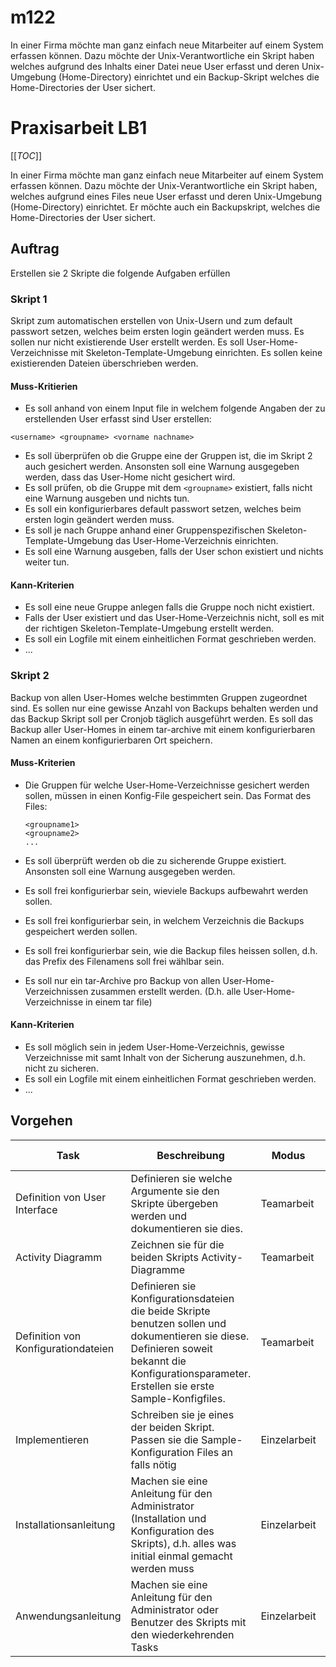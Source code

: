 # m122

In einer Firma möchte man ganz einfach neue Mitarbeiter auf einem System erfassen können. Dazu möchte der Unix-Verantwortliche ein Skript haben welches aufgrund des Inhalts einer Datei neue User erfasst und deren Unix-Umgebung (Home-Directory) einrichtet und ein Backup-Skript welches die Home-Directories der User sichert.

# Praxisarbeit LB1

[[_TOC_]]

In einer Firma möchte man ganz einfach neue Mitarbeiter auf einem System erfassen können. Dazu möchte der Unix-Verantwortliche ein Skript haben, welches aufgrund eines Files neue User erfasst und deren Unix-Umgebung (Home-Directory) einrichtet. Er möchte auch ein Backupskript, welches die Home-Directories der User sichert.

## Auftrag
Erstellen sie 2 Skripte die folgende Aufgaben erfüllen

### Skript 1 
Skript zum automatischen erstellen von Unix-Usern und zum default passwort setzen, welches beim ersten login geändert werden muss. Es sollen nur nicht existierende User erstellt werden. Es soll User-Home-Verzeichnisse mit Skeleton-Template-Umgebung einrichten. Es sollen keine existierenden Dateien überschrieben werden.
#### Muss-Kritierien
* Es soll anhand von einem Input file in welchem folgende Angaben der zu erstellenden User erfasst sind User erstellen: 
```
<username> <groupname> <vorname nachname>
```

* Es soll überprüfen ob die Gruppe eine der Gruppen ist, die im Skript 2 auch gesichert werden. Ansonsten soll eine Warnung ausgegeben werden, dass das User-Home nicht gesichert wird.
* Es soll prüfen, ob die Gruppe mit dem `<groupname>` existiert, falls nicht eine Warnung ausgeben und nichts tun.
* Es soll ein konfigurierbares default passwort setzen, welches beim ersten login geändert werden muss.
* Es soll je nach Gruppe anhand einer Gruppenspezifischen Skeleton-Template-Umgebung das User-Home-Verzeichnis einrichten.
* Es soll eine Warnung ausgeben, falls der User schon existiert und nichts weiter tun.

#### Kann-Kriterien
* Es soll eine neue Gruppe anlegen falls die Gruppe noch nicht existiert.
* Falls der User existiert und das User-Home-Verzeichnis nicht, soll es mit der richtigen Skeleton-Template-Umgebung erstellt werden.
* Es soll ein Logfile mit einem einheitlichen Format geschrieben werden.
* ...

### Skript 2 
Backup von allen User-Homes welche bestimmten Gruppen zugeordnet sind. Es sollen nur eine gewisse Anzahl von Backups behalten werden und das Backup Skript soll per Cronjob täglich ausgeführt werden. Es soll das Backup aller User-Homes in einem tar-archive mit einem konfigurierbaren Namen an einem konfigurierbaren Ort speichern.

#### Muss-Kriterien
* Die Gruppen für welche User-Home-Verzeichnisse gesichert werden sollen, müssen in einen Konfig-File gespeichert sein. Das Format des Files:

	```
	<groupname1>
	<groupname2>
	...
	```
* Es soll überprüft werden ob die zu sicherende Gruppe existiert. Ansonsten soll eine Warnung ausgegeben werden.
* Es soll frei konfigurierbar sein, wieviele Backups aufbewahrt werden sollen.
* Es soll frei konfigurierbar sein, in welchem Verzeichnis die Backups gespeichert werden sollen.
* Es soll frei konfigurierbar sein, wie die Backup files heissen sollen, d.h. das Prefix des Filenamens soll frei wählbar sein.
* Es soll nur ein tar-Archive pro Backup von allen User-Home-Verzeichnissen zusammen erstellt werden. (D.h. alle User-Home-Verzeichnisse in einem tar file)

#### Kann-Kriterien
* Es soll möglich sein in jedem User-Home-Verzeichnis, gewisse Verzeichnisse mit samt Inhalt von der Sicherung auszunehmen, d.h. nicht zu sicheren. 
* Es soll ein Logfile mit einem einheitlichen Format geschrieben werden.
* ...


## Vorgehen

| Task | Beschreibung | Modus | zu bearbeitende Dokumente |
| - | - | - | - |
| Definition von User Interface | Definieren sie welche Argumente sie den Skripte übergeben werden und dokumentieren sie dies. | Teamarbeit | [Projektdokumenation](docs/Projektdokumentation.md) |
| Activity Diagramm | Zeichnen sie für die beiden Skripts Activity-Diagramme | Teamarbeit |[Projektdokumenation](docs/Projektdokumentation.md) |
| Definition von Konfigurationdateien | Definieren sie Konfigurationsdateien die beide Skripte benutzen sollen und dokumentieren sie diese. Definieren soweit bekannt die Konfigurationsparameter. Erstellen sie erste Sample-Konfigfiles. | Teamarbeit | [Projektdokumenation](docs/Projektdokumentation.md)<br>[Verzeichnes für Konfigfiles](etc) |
| Implementieren | Schreiben sie je eines der beiden Skript. Passen sie die Sample-Konfiguration Files an falls nötig | Einzelarbeit | [Verzeichnis für Skripts](bin)<br>[Verzeichnes für Konfigfiles](etc)|
| Installationsanleitung | Machen sie eine Anleitung für den Administrator (Installation und Konfiguration des Skripts), d.h. alles was initial einmal gemacht werden muss | Einzelarbeit | [Betriebsdokumenation](docs/Betriebsdokumentation.md) |
| Anwendungsanleitung | Machen sie eine Anleitung für den Administrator oder Benutzer des Skripts mit den wiederkehrenden Tasks | Einzelarbeit | [Betriebsdokumenation](docs/Betriebsdokumentation.md) |



